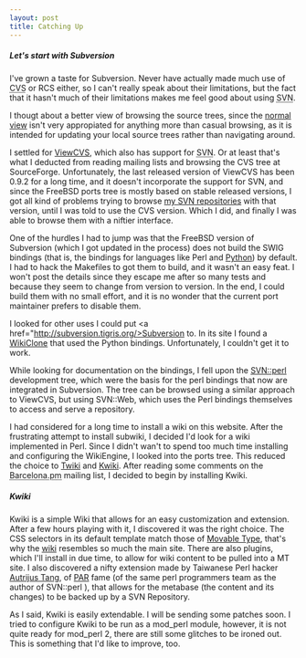 ```yaml
---
layout: post
title: Catching Up
---
```


<h5>Let's start with Subversion</h5>

I've grown a taste for Subversion. Never have actually made much use of <acronym title="Concurrent Versioning System">CVS</acronym> or RCS either, so I can't really speak about their limitations, but the fact that it hasn't much of their limitations makes me feel good about using <acronym title="Subversion">SVN</acronym>.

I thougt about a better view of browsing the source trees, since the <a href="http://slunj.carotena.net/svn/mtplugins">normal view</a> isn't very appropiated for anything more than casual browsing, as it is intended for updating your local source trees rather than navigating around.

I settled for <a href="http://viewcvs.sourceforge.net/">ViewCVS</a>, which also has support for <acronym title="Subversion">SVN</acronym>. Or at least that's what I deducted from reading mailing lists and browsing the CVS tree at SourceForge. Unfortunately, the last released version of ViewCVS has been 0.9.2 for a long time, and it doesn't incorporate the support for SVN, and since the FreeBSD ports tree is mostly based on stable released versions, I got all kind of problems trying to browse <a href="http://slunj.carotena.net/cgi-bin/viewcvs.cgi/">my SVN repositories</a> with that version, until I was told to use the CVS version. Which I did, and finally I was able to browse them with a niftier interface.

One of the hurdles I had to jump was that the FreeBSD version of Subversion (which I got updated in the process) does not build the SWIG bindings (that is, the bindings for languages like Perl and <a href="http://python.org/">Python</a>) by default. I had to hack the Makefiles to got them to build, and it wasn't an easy feat. I won't post the details since they escape me after so many tests and because they seem to change from version to version. In the end, I could build them with no small effort, and it is no wonder that the current port maintainer prefers to disable them.

I looked for other uses I could put <a href="http://subversion.tigris.org/>Subversion</a> to. In its site I found a <a href="http://c2.com/cgi/wiki?WikiWikiClones">WikiClone</a> that used the Python bindings. Unfortunately, I couldn't get it to work.

While looking for documentation on the bindings, I fell upon the <a href="http://svn.elixus.org/svnweb/repos/browse/member/clkao/svn-perl/">SVN::perl</a> development tree, which were the basis for the perl bindings that now are integrated in Subversion. The tree can be browsed using a similar approach to ViewCVS, but using SVN::Web, which uses the Perl bindings themselves to access and serve a repository.

I had considered for a long time to install a wiki on this website. After the frustrating attempt to install subwiki, I decided I'd look for a wiki implemented in Perl.
Since I didn't wan't to spend too much time installing and configuring the WikiEngine, I looked into the ports tree. This reduced the choice to <a href="http://twiki.org/">Twiki</a> and <a href="http://kwiki.org/">Kwiki</a>. After reading some comments on the <acronym title="Barcelona PerlMongers">Barcelona.pm</acronym> mailing list, I decided to begin by installing Kwiki.

<h5>Kwiki</h5>

Kwiki is a simple Wiki that allows for an easy customization and extension. After a few hours playing with it,  I discovered it was the right choice. The CSS selectors in its default template match those of <a href="http://movabletype.org/">Movable Type</a>, that's why the <a href="/wiki">wiki</a> resembles so much the main site. There are also plugins, which I'll install in due time, to allow for wiki content to be pulled into a MT site.
I also discovered a nifty extension made by Taiwanese Perl hacker <a href="http://autrijus.org/">Autrijus Tang</a>, of <a href="http://par.perl.org/" title="Perl Archive Toolkit">PAR</a> fame (of the same perl programmers team as the author of SVN::perl ), that  allows for the metabase (the content and its changes) to be backed up by a SVN Repository.


As I said, Kwiki is easily extendable. I will be sending some patches soon.
I tried to configure Kwiki to be run as a mod_perl module, however, it is not quite ready for mod_perl 2, there are still some glitches to be ironed out. This is something that I'd like to improve, too.
